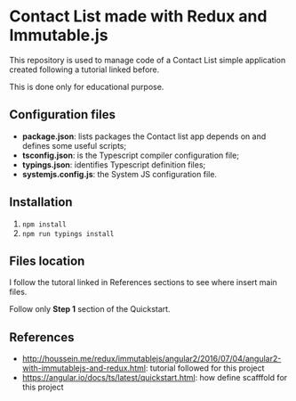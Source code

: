 # Contact List made with Redux and Immutable.js

This repository is used to manage code of a Contact List simple application created following a tutorial linked before.

This is done only for educational purpose.

## Configuration files
- **package.json**: lists packages the Contact list app depends on and defines some useful scripts;
- **tsconfig.json**: is the Typescript compiler configuration file;
- **typings.json**: identifies Typescript definition files;
- **systemjs.config.js**: the System JS configuration file.

## Installation

1. `npm install`
2. `npm run typings install`

## Files location

I follow the tutoral linked in References sections to see where insert main files.

Follow only **Step 1** section of the Quickstart.

## References

- http://houssein.me/redux/immutablejs/angular2/2016/07/04/angular2-with-immutablejs-and-redux.html: tutorial followed for this project
- https://angular.io/docs/ts/latest/quickstart.html: how define scafffold for this project